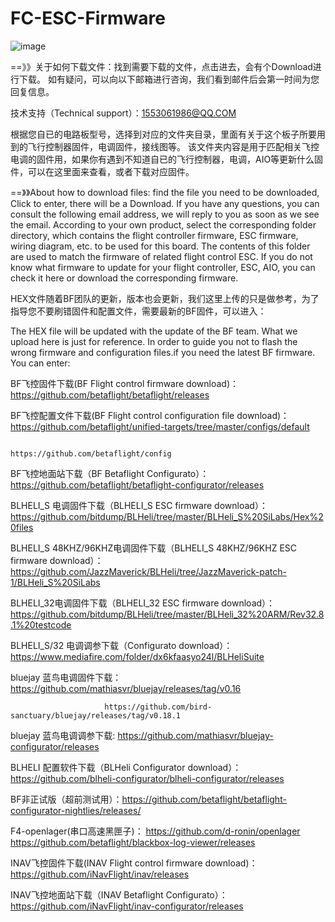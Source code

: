 # FC-ESC-Firmware
![image](https://user-images.githubusercontent.com/8399366/129461449-ff699989-6d4d-4e5e-a527-456615477a8b.png)



==》》关于如何下载文件：找到需要下载的文件，点击进去，会有个Download进行下载。
如有疑问，可以向以下邮箱进行咨询，我们看到邮件后会第一时间为您回复信息。

技术支持（Technical support）：1553061986@QQ.COM

根据您自已的电路板型号，选择到对应的文件夹目录，里面有关于这个板子所要用到的飞行控制器固件，电调固件，接线图等。
该文件夹内容是用于匹配相关飞控电调的固件用，如果你有遇到不知道自已的飞行控制器，电调，AIO等更新什么固件，可以在这里面来查看，或者下载对应固件。

==》》About how to download files: find the file you need to be downloaded, Click to enter, there will be a Download.
If you have any questions, you can consult the following email address, we will reply to you as soon as we see the email.
According to your own product, select the corresponding folder directory, which contains the flight controller firmware, ESC firmware, wiring diagram, etc. to be used for this board.
The contents of this folder are used to match the firmware of related flight control ESC. If you do not know what firmware to update for your flight controller, ESC, AIO, you can check it here or download the corresponding firmware.

HEX文件随着BF团队的更新，版本也会更新，我们这里上传的只是做参考，为了指导您不要刷错固件和配置文件，需要最新的BF固件，可以进入：

The HEX file will be updated with the update of the BF team. What we upload here is just for reference. In order to guide you not to flash the wrong firmware and configuration files.if you need the latest BF firmware. You can enter:

BF飞控固件下载(BF Flight control firmware download)：https://github.com/betaflight/betaflight/releases

BF飞控配置文件下载(BF Flight control configuration file download)：https://github.com/betaflight/unified-targets/tree/master/configs/default

                                                                https://github.com/betaflight/config

BF飞控地面站下载（BF Betaflight Configurato）：https://github.com/betaflight/betaflight-configurator/releases

BLHELI_S 电调固件下载（BLHELI_S ESC firmware download）：https://github.com/bitdump/BLHeli/tree/master/BLHeli_S%20SiLabs/Hex%20files

BLHELI_S 48KHZ/96KHZ电调固件下载（BLHELI_S 48KHZ/96KHZ ESC firmware download）：https://github.com/JazzMaverick/BLHeli/tree/JazzMaverick-patch-1/BLHeli_S%20SiLabs

BLHELI_32电调固件下载（BLHELI_32 ESC firmware download）：https://github.com/bitdump/BLHeli/tree/master/BLHeli_32%20ARM/Rev32.8.1%20testcode

BLHELI_S/32 电调调参下载（Configurato download）：https://www.mediafire.com/folder/dx6kfaasyo24l/BLHeliSuite

bluejay 蓝鸟电调固件下载： https://github.com/mathiasvr/bluejay/releases/tag/v0.16

                         https://github.com/bird-sanctuary/bluejay/releases/tag/v0.18.1

bluejay 蓝鸟电调调参下载:  https://github.com/mathiasvr/bluejay-configurator/releases

BLHELI 配置软件下载（BLHeli Configurator download）：https://github.com/blheli-configurator/blheli-configurator/releases

BF非正试版（超前测试用）：https://github.com/betaflight/betaflight-configurator-nightlies/releases/

F4-openlager(串口高速黑匣子)：  https://github.com/d-ronin/openlager      
                               https://github.com/betaflight/blackbox-log-viewer/releases
                               
INAV飞控固件下载(INAV Flight control firmware download)：https://github.com/iNavFlight/inav/releases           

INAV飞控地面站下载（INAV Betaflight Configurato）：https://github.com/iNavFlight/inav-configurator/releases      

